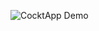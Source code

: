 ![CocktApp Demo](https://github.com/tyagci024/CocktApp/blob/main/app/src/main/res/drawable/app.gif?raw=true)
